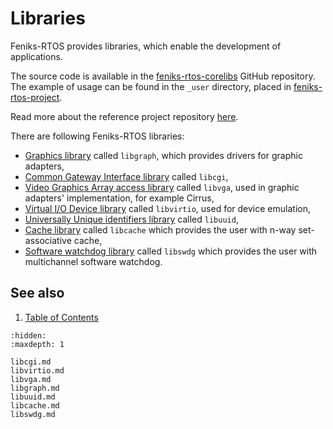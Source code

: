 # Libraries

Feniks-RTOS provides libraries, which enable the development of applications.

The source code is available in the [feniks-rtos-corelibs](https://github.com/feniks-rtos/feniks-rtos-corelibs)
GitHub repository.
The example of usage can be found in the `_user` directory, placed in
[feniks-rtos-project](https://github.com/feniks-rtos/feniks-rtos-project).

Read more about the reference project repository [here](../building/project.md).

There are following Feniks-RTOS libraries:

- [Graphics library](libgraph.md) called `libgraph`, which provides drivers for graphic adapters,
- [Common Gateway Interface library](libcgi.md) called `libcgi`,
- [Video Graphics Array access library](libvga.md) called `libvga`, used in graphic adapters' implementation,
  for example Cirrus,
- [Virtual I/O Device library](libvirtio.md) called `libvirtio`, used for device emulation,
- [Universally Unique identifiers library](libuuid.md) called `libuuid`,
- [Cache library](libcache.md) called `libcache` which provides the user with n-way set-associative cache,
- [Software watchdog library](libswdg.md) called `libswdg` which provides the user with multichannel software watchdog.

<!-- #TODO: add chapters on how to use each of this library in separate chapters -->

## See also

1. [Table of Contents](../index.md)

```{toctree}
:hidden:
:maxdepth: 1

libcgi.md
libvirtio.md
libvga.md
libgraph.md
libuuid.md
libcache.md
libswdg.md
```
